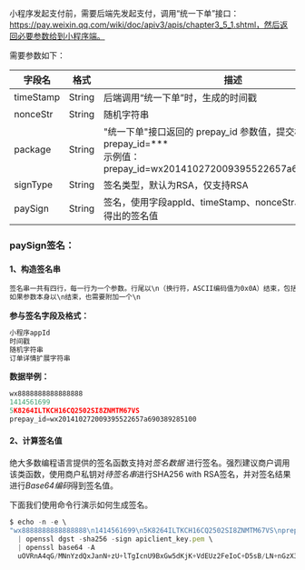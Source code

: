 小程序发起支付前，需要后端先发起支付，调用“统一下单”接口：https://pay.weixin.qq.com/wiki/doc/apiv3/apis/chapter3_5_1.shtml，然后返回必要参数给到小程序端。

需要参数如下：

| 字段名    | 格式   | 描述                                                         |
| --------- | ------ | ------------------------------------------------------------ |
| timeStamp | String | 后端调用“统一下单”时，生成的时间戳                           |
| nonceStr  | String | 随机字符串                                                   |
| package   | String | "统一下单"接口返回的 prepay_id 参数值，提交格式如：prepay_id=***<br />示例值：prepay_id=wx201410272009395522657a690389285100 |
| signType  | String | 签名类型，默认为RSA，仅支持RSA                               |
| paySign   | String | 签名，使用字段appId、timeStamp、nonceStr、package计算得出的签名值 |

### paySign签名：

#### 1、构造签名串

```js
签名串一共有四行，每一行为一个参数。行尾以\n（换行符，ASCII编码值为0x0A）结束，包括最后一行。
如果参数本身以\n结束，也需要附加一个\n
```

**参与签名字段及格式：**

```js
小程序appId
时间戳
随机字符串
订单详情扩展字符串
```

**数据举例：**

```js
wx8888888888888888
1414561699
5K8264ILTKCH16CQ2502SI8ZNMTM67VS
prepay_id=wx201410272009395522657a690389285100 
```

#### 2、计算签名值

绝大多数编程语言提供的签名函数支持对*签名数据* 进行签名。强烈建议商户调用该类函数，使用商户私钥对*待签名串*进行SHA256 with RSA签名，并对签名结果进行*Base64编码*得到签名值。

下面我们使用命令行演示如何生成签名。

```js
$ echo -n -e \
"wx8888888888888888\n1414561699\n5K8264ILTKCH16CQ2502SI8ZNMTM67VS\nprepay_id=wx201410272009395522657a690389285100\n" \
  | openssl dgst -sha256 -sign apiclient_key.pem \
  | openssl base64 -A
  uOVRnA4qG/MNnYzdQxJanN+zU+lTgIcnU9BxGw5dKjK+VdEUz2FeIoC+D5sB/LN+nGzX3hfZg6r5wT1pl2ZobmIc6p0ldN7J6yDgUzbX8Uk3sD4a4eZVPTBvqNDoUqcYMlZ9uuDdCvNv4TM3c1WzsXUrExwVkI1XO5jCNbgDJ25nkT/c1gIFvqoogl7MdSFGc4W4xZsqCItnqbypR3RuGIlR9h9vlRsy7zJR9PBI83X8alLDIfR1ukt1P7tMnmogZ0cuDY8cZsd8ZlCgLadmvej58SLsIkVxFJ8XyUgx9FmutKSYTmYtWBZ0+tNvfGmbXU7cob8H/4nLBiCwIUFluw==         
```
